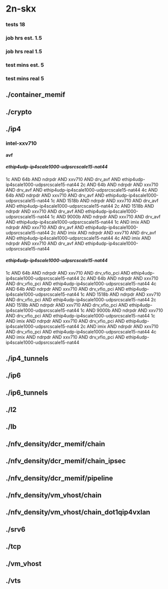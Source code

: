# 2n-skx
### tests 18
### job hrs est. 1.5
### job hrs real 1.5
### test mins est. 5
### test mins real 5
## ./container_memif
## ./crypto
## ./ip4
### intel-xxv710
#### avf
##### ethip4udp-ip4scale1000-udpsrcscale15-nat44
1c AND 64b AND ndrpdr AND xxv710 AND drv_avf AND ethip4udp-ip4scale1000-udpsrcscale15-nat44
2c AND 64b AND ndrpdr AND xxv710 AND drv_avf AND ethip4udp-ip4scale1000-udpsrcscale15-nat44
4c AND 64b AND ndrpdr AND xxv710 AND drv_avf AND ethip4udp-ip4scale1000-udpsrcscale15-nat44
1c AND 1518b AND ndrpdr AND xxv710 AND drv_avf AND ethip4udp-ip4scale1000-udpsrcscale15-nat44
2c AND 1518b AND ndrpdr AND xxv710 AND drv_avf AND ethip4udp-ip4scale1000-udpsrcscale15-nat44
1c AND 9000b AND ndrpdr AND xxv710 AND drv_avf AND ethip4udp-ip4scale1000-udpsrcscale15-nat44
1c AND imix AND ndrpdr AND xxv710 AND drv_avf AND ethip4udp-ip4scale1000-udpsrcscale15-nat44
2c AND imix AND ndrpdr AND xxv710 AND drv_avf AND ethip4udp-ip4scale1000-udpsrcscale15-nat44
4c AND imix AND ndrpdr AND xxv710 AND drv_avf AND ethip4udp-ip4scale1000-udpsrcscale15-nat44
##### ethip4udp-ip4scale1000-udpsrcscale15-nat44
1c AND 64b AND ndrpdr AND xxv710 AND drv_vfio_pci AND ethip4udp-ip4scale1000-udpsrcscale15-nat44
2c AND 64b AND ndrpdr AND xxv710 AND drv_vfio_pci AND ethip4udp-ip4scale1000-udpsrcscale15-nat44
4c AND 64b AND ndrpdr AND xxv710 AND drv_vfio_pci AND ethip4udp-ip4scale1000-udpsrcscale15-nat44
1c AND 1518b AND ndrpdr AND xxv710 AND drv_vfio_pci AND ethip4udp-ip4scale1000-udpsrcscale15-nat44
2c AND 1518b AND ndrpdr AND xxv710 AND drv_vfio_pci AND ethip4udp-ip4scale1000-udpsrcscale15-nat44
1c AND 9000b AND ndrpdr AND xxv710 AND drv_vfio_pci AND ethip4udp-ip4scale1000-udpsrcscale15-nat44
1c AND imix AND ndrpdr AND xxv710 AND drv_vfio_pci AND ethip4udp-ip4scale1000-udpsrcscale15-nat44
2c AND imix AND ndrpdr AND xxv710 AND drv_vfio_pci AND ethip4udp-ip4scale1000-udpsrcscale15-nat44
4c AND imix AND ndrpdr AND xxv710 AND drv_vfio_pci AND ethip4udp-ip4scale1000-udpsrcscale15-nat44
## ./ip4_tunnels
## ./ip6
## ./ip6_tunnels
## ./l2
## ./lb
## ./nfv_density/dcr_memif/chain
## ./nfv_density/dcr_memif/chain_ipsec
## ./nfv_density/dcr_memif/pipeline
## ./nfv_density/vm_vhost/chain
## ./nfv_density/vm_vhost/chain_dot1qip4vxlan
## ./srv6
## ./tcp
## ./vm_vhost
## ./vts
